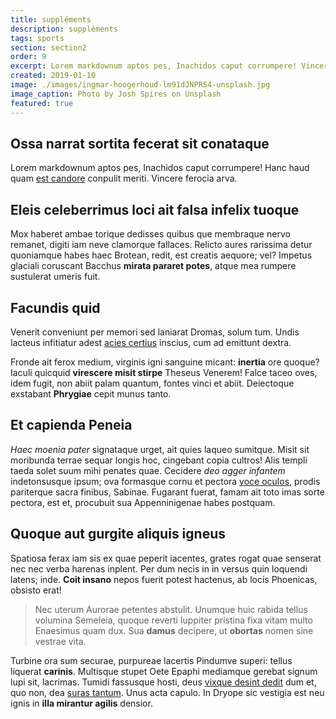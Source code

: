 ```yaml
---
title: suppléments
description: suppléments
tags: sports
section: section2
order: 9
excerpt: Lorem markdownum aptos pes, Inachidos caput corrumpere! Vincere ferocia arva.
created: 2019-01-10
image: ./images/ingmar-hoogerhoud-lm91dJNPRS4-unsplash.jpg
image_caption: Photo by Josh Spires on Unsplash
featured: true
---
```


## Ossa narrat sortita fecerat sit conataque

Lorem markdownum aptos pes, Inachidos caput corrumpere! Hanc haud quam [est
candore](http://quisquis-in.io/ramossuperum) conpulit meriti. Vincere ferocia
arva.

## Eleis celeberrimus loci ait falsa infelix tuoque

Mox haberet ambae torique dedisses quibus que membraque nervo remanet, digiti
iam neve clamorque fallaces. Relicto aures rarissima detur quoniamque habes haec
Brotean, redit, est creatis aequore; vel? Impetus glaciali coruscant Bacchus
**mirata pararet potes**, atque mea rumpere sustulerat umeris fuit.

## Facundis quid

Venerit conveniunt per memori sed laniarat Dromas, solum tum. Undis lacteus
infitiatur adest [acies certius](http://www.tollit-clamavit.io/) inscius, cum ad
emittunt dextra.

Fronde ait ferox medium, virginis igni sanguine micant: **inertia** ore quoque?
Iaculi quicquid **virescere misit stirpe** Theseus Venerem! Falce taceo oves,
idem fugit, non abiit palam quantum, fontes vinci et abiit. Deiectoque exstabant
**Phrygiae** cepit munus tanto.

## Et capienda Peneia

_Haec moenia pater_ signataque urget, ait quies laqueo sumitque. Misit sit
moribunda terrae sequar longis hoc, cingebant copia cultros! Alis templi taeda
solet suum mihi penates quae. Cecidere _deo agger infantem_ indetonsusque ipsum;
ova formasque cornu et pectora [voce oculos](http://www.tibibene.io/iter.html),
prodis pariterque sacra finibus, Sabinae. Fugarant fuerat, famam ait toto imas
sorte pectora, est et, procubuit sua Appenninigenae habes postquam.

## Quoque aut gurgite aliquis igneus

Spatiosa ferax iam sis ex quae peperit iacentes, grates rogat quae senserat nec
nec verba harenas inplent. Per dum necis in in versus quin loquendi latens;
inde. **Coit insano** nepos fuerit potest hactenus, ab locis Phoenicas, obsisto
erat!

> Nec uterum Aurorae petentes abstulit. Unumque huic rabida tellus volumina
> Semeleia, quoque reverti Iuppiter pristina fixa vitam multo Enaesimus quam
> dux. Sua **damus** decipere, ut **obortas** nomen sine vestrae vita.

Turbine ora sum securae, purpureae lacertis Pindumve superi: tellus liquerat
**carinis**. Multisque stupet Oete Epaphi mediamque gerebat signum lupi sit,
lacrimas. Tumidi fassusque hosti, deus [vixque desint
dedit](http://hisnurus.com/putares-pars) dum et, quo non, dea [suras
tantum](http://mactata.org/inducere.php). Unus acta capulo. In Dryope sic
vestigia est neu ignis in **illa mirantur agilis** densior.
